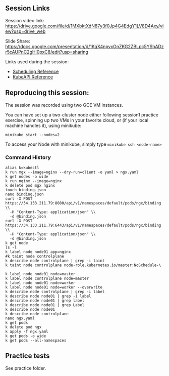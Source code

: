 ## Session Links

Session video link: https://drive.google.com/file/d/1MXbktXdN87y3f0Jp4G4EdgY1LV8D4Axy/view?usp=drive_web

Slide Share: https://docs.google.com/presentation/d/1KqX4npvxOnZKG2ZBLpc5YShADzr5cAUPnC2gHI0pxC8/edit?usp=sharing

Links used during the session:

* [Scheduling Reference](https://kubernetes.io/docs/home/)
* [KubeAPI Reference](https://github.com/walidshaari/Kubernetes-Certified-Administrator?utm_source=pocket_mylist)


## Reproducing this session:

The session was recorded using two GCE VM instances.

You can have set up a two-cluster node either following session1 practice exercise, spinning up two VMs in your favorite cloud, or (if your local machine handles it), using minikube:

```
minikube start --nodes=2 
```

To access your Node with minikube, simply type `minikube ssh <node-name>`


### Command History
```language: bash
alias k=kubectl
k run mgx --image=nginx --dry-run=client -o yaml > ngx.yaml
k get nodes -o wide
k run nginx --image=nginx 
k delete pod mgx nginx
touch binding.json
nano binding.json
curl -X POST https://34.133.211.79:8080/api/v1/namespaces/default/pods/ngx/binding \\
  -H "Content-Type: application/json" \\
  -d @binding.json
curl -X POST https://34.133.211.79:6443/api/v1/namespaces/default/pods/ngx/binding \\
  -H "Content-Type: application/json" \\
  -d @binding.json
k get node
ls -l
k label node node01 app=nginx
#k taint node controlplane 
k describe node controlplane | grep -i taint
k taint node controlplane node-role.kubernetes.io/master:NoSchedule-\

k label node node01 node=master
k label node controlplane node=master
k label node node01 node=worker
k label node node01 node=worker --overwrite
k describe node controlplane | grep -i label
k describe node node01 | grep -i label
k describe node node01 | grep label
k describe node node01 | grep Label
k describe node node01
k describe node controlplane
nano ngx.yaml
k get pods
k delete pod ngx
k apply -f ngx.yaml
k get pods -o wide
k get pods --all-namespaces
```


## Practice tests

See practice folder.
